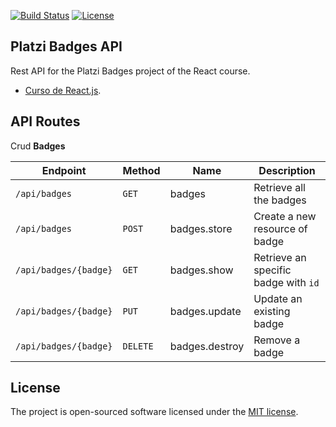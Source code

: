 <p align="left">
<a href="https://travis-ci.org/laravel/framework"><img src="https://travis-ci.org/laravel/framework.svg" alt="Build Status"></a>
<a href="https://packagist.org/packages/laravel/framework"><img src="https://poser.pugx.org/laravel/framework/license.svg" alt="License"></a>
</p>

## Platzi Badges API

Rest API for the Platzi Badges project of the React course.

- [Curso de React.js](https://platzi.com/clases/react).

## API Routes

Crud **Badges**

| Endpoint              | Method     | Name           | Description                          |
| --------------------- | ---------- | -------------- | ------------------------------------ |
| `/api/badges`         | `GET` | badges         | Retrieve all the badges              |
| `/api/badges`         | `POST`     | badges.store   | Create a new resource of badge       |
| `/api/badges/{badge}` | `GET` | badges.show    | Retrieve an specific badge with `id` |
| `/api/badges/{badge}` | `PUT`      | badges.update  | Update an existing badge             |
| `/api/badges/{badge}` | `DELETE`   | badges.destroy | Remove a badge                       |

## License

The project is open-sourced software licensed under the [MIT license](https://opensource.org/licenses/MIT).
